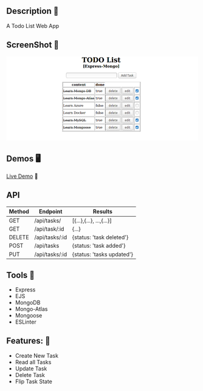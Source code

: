 ## Description 📖
A Todo List Web App

## ScreenShot 📸
<!-- ![](images/ss02.png) -->
![](images/ss03.png)


## Demos 🖥️
[Live Demo](https://todo-express-mongo.herokuapp.com/)  🚀

## API 
Method|Endpoint|Results
-|-|-
GET|/api/tasks/|[{...},{...}, ...,{...}]
GET|/api/task/:id| {...}
DELETE|/api/tasks/:id| {status: 'task deleted'}
POST|/api/tasks| {status: 'task added'}
PUT|/api/tasks/:id| {status: 'tasks updated'}

## Tools 🧰

- Express
- EJS
- MongoDB
- Mongo-Atlas
- Mongoose
- ESLinter

## Features: 📑
- Create New Task
- Read all Tasks
- Update Task
- Delete Task
- Flip Task State
